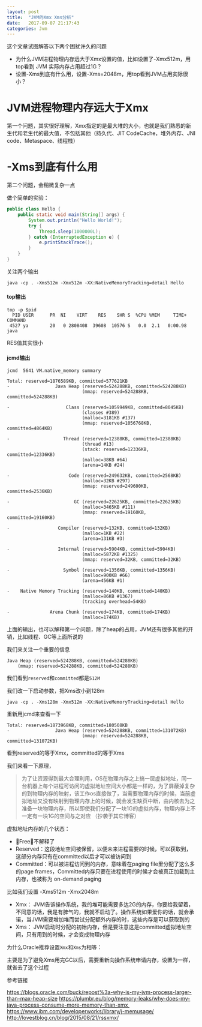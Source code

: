 ```yaml
---
layout: post
title:  "JVM的Xmx Xms分析"
date:   2017-09-07 21:17:43
categories: Jvm
---
```



这个文章试图解答以下两个困扰许久的问题

- 为什么JVM进程物理内存远大于Xmx设置的值，比如设置了-Xmx512m，用top看到 JVM 实际内存占用超过1G？
- 设置-Xms到底有什么用，设置-Xms=2048m，用top看到JVM占用实际很小？

# JVM进程物理内存远大于Xmx
第一个问题，其实很好理解，Xmx指定的是最大堆的大小，也就是我们熟悉的新生代和老生代的最大值，不包括其他（持久代、JIT CodeCache，堆外内存、JNI code、Metaspace、线程栈）

# -Xms到底有什么用

第二个问题，会稍微复杂一点


做个简单的实验：

```java
public class Hello {
    public static void main(String[] args) {
        System.out.println("Hello World!");
        try {
            Thread.sleep(1000000L);
        } catch (InterruptedException e) {
            e.printStackTrace();
        }
    }
}
```


关注两个输出

```
java -cp . -Xms512m -Xmx512m -XX:NativeMemoryTracking=detail Hello
```

#### top输出

```
top -p $pid
  PID USER      PR  NI    VIRT    RES    SHR S  %CPU %MEM     TIME+ COMMAND
 4527 ya        20   0 2808408  39608  10576 S   0.0  2.1   0:00.98 java
```

RES值其实很小

#### jcmd输出

```
jcmd  5641 VM.native_memory summary

Total: reserved=1876589KB, committed=577621KB
-                 Java Heap (reserved=524288KB, committed=524288KB)
                            (mmap: reserved=524288KB, committed=524288KB)

-                     Class (reserved=1059949KB, committed=8045KB)
                            (classes #389)
                            (malloc=3181KB #137)
                            (mmap: reserved=1056768KB, committed=4864KB)

-                    Thread (reserved=12388KB, committed=12388KB)
                            (thread #13)
                            (stack: reserved=12336KB, committed=12336KB)
                            (malloc=38KB #64)
                            (arena=14KB #24)

-                      Code (reserved=249632KB, committed=2568KB)
                            (malloc=32KB #297)
                            (mmap: reserved=249600KB, committed=2536KB)

-                        GC (reserved=22625KB, committed=22625KB)
                            (malloc=3465KB #111)
                            (mmap: reserved=19160KB, committed=19160KB)

-                  Compiler (reserved=132KB, committed=132KB)
                            (malloc=1KB #22)
                            (arena=131KB #3)

-                  Internal (reserved=5904KB, committed=5904KB)
                            (malloc=5872KB #1325)
                            (mmap: reserved=32KB, committed=32KB)

-                    Symbol (reserved=1356KB, committed=1356KB)
                            (malloc=900KB #66)
                            (arena=456KB #1)

-    Native Memory Tracking (reserved=140KB, committed=140KB)
                            (malloc=86KB #1367)
                            (tracking overhead=54KB)

-               Arena Chunk (reserved=174KB, committed=174KB)
                            (malloc=174KB)
```

上面的输出，也可以解释第一个问题，除了heap的占用，JVM还有很多其他的开销，比如线程、GC等上面所说的

我们来关注一个重要的信息
                      
```
Java Heap (reserved=524288KB, committed=524288KB)
    (mmap: reserved=524288KB, committed=524288KB)
```

我们看到`reserved`和`committed`都是`512M`

我们改一下启动参数，把Xms改小到128m

```shell
java -cp . -Xms128m -Xmx512m -XX:NativeMemoryTracking=detail Hello
```

重新用jcmd来查看一下

```
Total: reserved=1873968KB, committed=180508KB
-                 Java Heap (reserved=524288KB, committed=131072KB)
                            (mmap: reserved=524288KB, committed=131072KB)
```
看到reserved的等于Xmx，committed的等于Xms

我们来看一下原理，

> 为了让资源得到最大合理利用，OS在物理内存之上搞一层虚拟地址，同一台机器上每个进程可访问的虚拟地址空间大小都是一样的，为了屏蔽掉复杂的到物理内存的映射，该工作os直接做了，当需要物理内存的时候，当前虚拟地址又没有映射到物理内存上的时候，就会发生缺页中断，由内核去为之准备一块物理内存，所以即使我们分配了一块1G的虚拟内存，物理内存上不一定有一块1G的空间与之对应
（抄袭于其它博客）

虚拟地址内存的几个状态：
- Free：不解释了
- Reserved：这段地址空间被保留，以便未来进程需要的时候，可以获取到，这部分内存只有在committed以后才可以被访问到
- Committed：可以被进程访问到的内存，意味着在paging file里分配了这么多的page frames，Committed内存只要在进程使用的时候才会被真正加载到主内存，也被称为 on-demand paging

比如我们设置 -Xms512m -Xmx2048m
- Xmx：
JVM告诉操作系统，我的堆可能需要多达2G的内存，你要给我留着，不同意的话，我是有脾气的，我就不启动了。操作系统如果爱你的话，就会承诺，当JVM需要增加堆而尝试分配额外内存的时，这些内存是可以获取到的
- Xms：
JVM启动时分配的初始内存，但是要注意这是committed虚拟地址空间，只有用到的时候，才会变成物理内存

为什么Oracle推荐设置`Xmx`和`Xms`为相等：

主要是为了避免Xms用完GC以后，需要重新向操作系统申请内存，设置为一样，就省去了这个过程


参考链接

https://blogs.oracle.com/buck/repost%3a-why-is-my-jvm-process-larger-than-max-heap-size
https://plumbr.eu/blog/memory-leaks/why-does-my-java-process-consume-more-memory-than-xmx     
https://www.ibm.com/developerworks/library/j-memusage/
http://lovestblog.cn/blog/2015/08/21/rssxmx/


